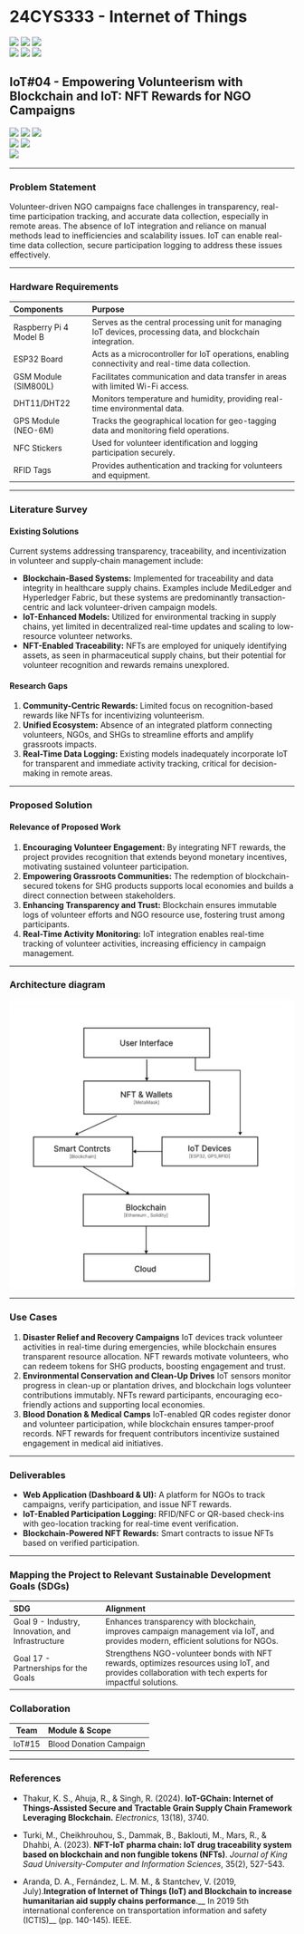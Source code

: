 # 24CYS333 - Internet of Things
![](https://img.shields.io/badge/Batch-22CYS-lightgreen) ![](https://img.shields.io/badge/UG-blue) ![](https://img.shields.io/badge/Subject-IoT-blue)
<br/>
![](https://img.shields.io/badge/Lecture-2-orange) ![](https://img.shields.io/badge/Practical-3-orange) ![](https://img.shields.io/badge/Credits-3-orange) <br/>

## IoT#04 -  Empowering Volunteerism with Blockchain and IoT: NFT Rewards for NGO Campaigns

![](https://img.shields.io/badge/Member-Aishwarya_S-gold)  ![](https://img.shields.io/badge/Member-Dharshika_S-gold)  ![](https://img.shields.io/badge/Member-Shree_Harini_T-gold) <br/> 
![](https://img.shields.io/badge/SDG-9-darkgreen) ![](https://img.shields.io/badge/SDG-17-darkgreen) <br/>
![](https://img.shields.io/badge/Reviewed-08th_Jan_2025-brown) 

---
### Problem Statement
Volunteer-driven NGO campaigns face challenges in transparency, real-time participation tracking, and accurate data collection, especially in remote areas. The absence of IoT integration and reliance on manual methods lead to inefficiencies and scalability issues. IoT can enable real-time data collection, secure participation logging  to address these issues effectively.

---
### Hardware Requirements

| Components               | Purpose                                                                                          |
|:-------------------------|:-------------------------------------------------------------------------------------------------|
| Raspberry Pi 4 Model B   | Serves as the central processing unit for managing IoT devices, processing data, and blockchain integration. |
| ESP32 Board              | Acts as a microcontroller for IoT operations, enabling connectivity and real-time data collection. |
| GSM Module (SIM800L)     | Facilitates communication and data transfer in areas with limited Wi-Fi access. |
| DHT11/DHT22              | Monitors temperature and humidity, providing real-time environmental data. |
| GPS Module (NEO-6M)      | Tracks the geographical location for geo-tagging data and monitoring field operations. |
| NFC Stickers             | Used for volunteer identification and logging participation securely. |
| RFID Tags                | Provides authentication and tracking for volunteers and equipment. |

---
### Literature Survey  

#### Existing Solutions  
Current systems addressing transparency, traceability, and incentivization in volunteer and supply-chain management include:  
- **Blockchain-Based Systems:** Implemented for traceability and data integrity in healthcare supply chains. Examples include MediLedger and Hyperledger Fabric, but these systems are predominantly transaction-centric and lack volunteer-driven campaign models.  
- **IoT-Enhanced Models:** Utilized for environmental tracking in supply chains, yet limited in decentralized real-time updates and scaling to low-resource volunteer networks.  
- **NFT-Enabled Traceability:** NFTs are employed for uniquely identifying assets, as seen in pharmaceutical supply chains, but their potential for volunteer recognition and rewards remains unexplored.  

#### Research Gaps  
1. **Community-Centric Rewards:** Limited focus on recognition-based rewards like NFTs for incentivizing volunteerism.  
2. **Unified Ecosystem:** Absence of an integrated platform connecting volunteers, NGOs, and SHGs to streamline efforts and amplify grassroots impacts.  
3. **Real-Time Data Logging:** Existing models inadequately incorporate IoT for transparent and immediate activity tracking, critical for decision-making in remote areas.  
---

### Proposed Solution 

#### Relevance of Proposed Work  
1. **Encouraging Volunteer Engagement:** By integrating NFT rewards, the project provides recognition that extends beyond monetary incentives, motivating sustained volunteer participation.  
2. **Empowering Grassroots Communities:** The redemption of blockchain-secured tokens for SHG products supports local economies and builds a direct connection between stakeholders.  
3. **Enhancing Transparency and Trust:** Blockchain ensures immutable logs of volunteer efforts and NGO resource use, fostering trust among participants.  
4. **Real-Time Activity Monitoring:** IoT integration enables real-time tracking of volunteer activities, increasing efficiency in campaign management.
---
### Architecture diagram
<img alt="Original" src="https://github.com/Amrita-TIFAC-Cyber-Blockchain/24CYS333-Internet-of-Things/blob/main/Assets/Projects/IoT04/Docs/architectureDiagram.jpeg">

---

### Use Cases
1. **Disaster Relief and Recovery Campaigns**
 IoT devices track volunteer activities in real-time during emergencies, while
 blockchain ensures transparent resource allocation. NFT rewards motivate
 volunteers, who can redeem tokens for SHG products, boosting engagement and
 trust.
2.  **Environmental Conservation and Clean-Up Drives**
 IoT sensors monitor progress in clean-up or plantation drives, and blockchain logs
 volunteer contributions immutably. NFTs reward participants, encouraging
 eco-friendly actions and supporting local economies.
3. **Blood Donation & Medical Camps**
 IoT-enabled QR codes register donor and volunteer participation, while blockchain
 ensures tamper-proof records. NFT rewards for frequent contributors incentivize
 sustained engagement in medical aid initiatives.

---
### Deliverables
- **Web Application (Dashboard & UI):** A platform for NGOs to track campaigns, verify participation, and issue NFT rewards.
- **IoT-Enabled Participation Logging:** RFID/NFC or QR-based check-ins with geo-location tracking for real-time event verification.
- **Blockchain-Powered NFT Rewards:** Smart contracts to issue NFTs based on verified participation.
---
### Mapping the Project to Relevant Sustainable Development Goals (SDGs) 
| SDG                                      | Alignment                                                                                                                                                 |
|:-----------------------------------------|:----------------------------------------------------------------------------------------------------------------------------------------------------------|
| Goal 9 - Industry, Innovation, and Infrastructure | Enhances transparency with blockchain, improves campaign management via IoT, and provides modern, efficient solutions for NGOs.                           |
| Goal 17 - Partnerships for the Goals     | Strengthens NGO-volunteer bonds with NFT rewards, optimizes resources using IoT, and provides collaboration with tech experts for impactful solutions.      |


### Collaboration 
| Team | Module & Scope |
|:----:|:---------------|
| IoT#15 | Blood Donation Campaign | 
---

### References  
- Thakur, K. S., Ahuja, R., & Singh, R. (2024). **IoT-GChain: Internet of Things-Assisted Secure and Tractable Grain Supply Chain Framework Leveraging Blockchain.** _Electronics_, 13(18), 3740. 
  
- Turki, M., Cheikhrouhou, S., Dammak, B., Baklouti, M., Mars, R., & Dhahbi, A. (2023). **NFT-IoT pharma chain: IoT drug traceability system based on blockchain and non fungible tokens (NFTs)**. _Journal of King Saud University-Computer and Information Sciences_, 35(2), 527-543.

- Aranda, D. A., Fernández, L. M. M., & Stantchev, V. (2019, July).**Integration of Internet of Things (IoT) and Blockchain to increase humanitarian aid supply chains performance**.__ In 2019 5th international conference on transportation information and safety (ICTIS)__ (pp. 140-145). IEEE.

